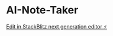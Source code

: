 # AI-Note-Taker

[Edit in StackBlitz next generation editor ⚡️](https://stackblitz.com/~/github.com/awfj2014/AI-Note-Taker)